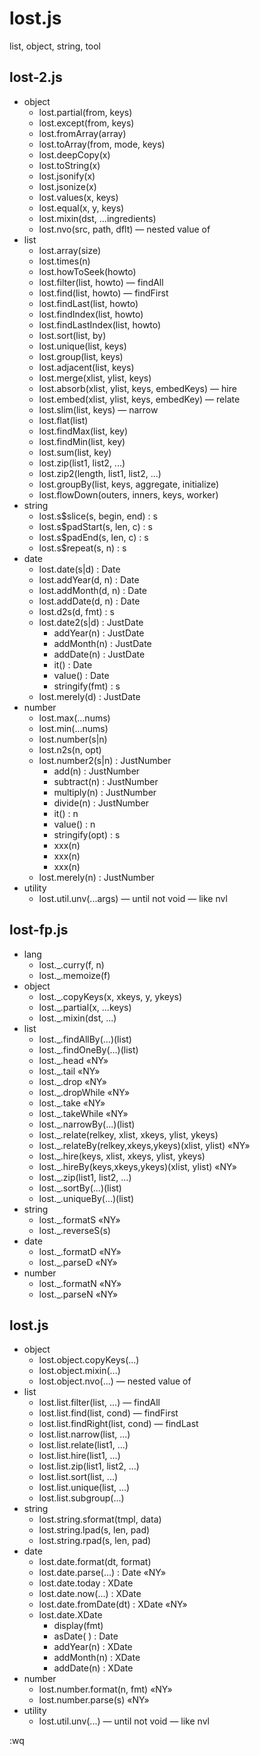 # lost.js

list, object, string, tool

## lost-2.js

- object
  - lost.partial(from, keys)
  - lost.except(from, keys)
  - lost.fromArray(array)
  - lost.toArray(from, mode, keys)
  - lost.deepCopy(x)
  - lost.toString(x)
  - lost.jsonify(x)
  - lost.jsonize(x)
  - lost.values(x, keys)
  - lost.equal(x, y, keys)
  - lost.mixin(dst, ...ingredients)
  - lost.nvo(src, path, dflt) — nested value of
- list
  - lost.array(size)
  - lost.times(n)
  - lost.howToSeek(howto)
  - lost.filter(list, howto) — findAll
  - lost.find(list, howto) — findFirst
  - lost.findLast(list, howto)
  - lost.findIndex(list, howto)
  - lost.findLastIndex(list, howto)
  - lost.sort(list, by)
  - lost.unique(list, keys)
  - lost.group(list, keys)
  - lost.adjacent(list, keys)
  - lost.merge(xlist, ylist, keys)
  - lost.absorb(xlist, ylist, keys, embedKeys) — hire
  - lost.embed(xlist, ylist, keys, embedKey) — relate
  - lost.slim(list, keys) — narrow
  - lost.flat(list)
  - lost.findMax(list, key)
  - lost.findMin(list, key)
  - lost.sum(list, key)
  - lost.zip(list1, list2, ...)
  - lost.zip2(length, list1, list2, ...)
  - lost.groupBy(list, keys, aggregate, initialize)
  - lost.flowDown(outers, inners, keys, worker)
- string
  - lost.s$slice(s, begin, end) : s
  - lost.s$padStart(s, len, c) : s
  - lost.s$padEnd(s, len, c) : s
  - lost.s$repeat(s, n) : s
- date
  - lost.date(s|d) : Date
  - lost.addYear(d, n) : Date
  - lost.addMonth(d, n) : Date
  - lost.addDate(d, n) : Date
  - lost.d2s(d, fmt) : s
  - lost.date2(s|d) : JustDate
    - addYear(n) : JustDate
    - addMonth(n) : JustDate
    - addDate(n) : JustDate
    - it() : Date
    - value() : Date
    - stringify(fmt) : s
  - lost.merely(d) : JustDate
- number
  - lost.max(...nums)
  - lost.min(...nums)
  - lost.number(s|n)
  - lost.n2s(n, opt)
  - lost.number2(s|n) : JustNumber
    - add(n) : JustNumber
    - subtract(n) : JustNumber
    - multiply(n) : JustNumber
    - divide(n) : JustNumber
    - it() : n
    - value() : n
    - stringify(opt) : s
    - xxx(n)
    - xxx(n)
    - xxx(n)
  - lost.merely(n) : JustNumber
- utility
  - lost.util.unv(...args) — until not void — like nvl

## lost-fp.js

- lang
  - lost._.curry(f, n)
  - lost._.memoize(f)
- object
  - lost._.copyKeys(x, xkeys, y, ykeys)
  - lost._.partial(x, ...keys)
  - lost._.mixin(dst, ...)
- list
  - lost._.findAllBy(...)(list)
  - lost._.findOneBy(...)(list)
  - lost._.head «NY»
  - lost._.tail «NY»
  - lost._.drop «NY»
  - lost._.dropWhile «NY»
  - lost._.take «NY»
  - lost._.takeWhile «NY»
  - lost._.narrowBy(...)(list)
  - lost._.relate(relkey, xlist, xkeys, ylist, ykeys)
  - lost._.relateBy(relkey,xkeys,ykeys)(xlist, ylist) «NY»
  - lost._.hire(keys, xlist, xkeys, ylist, ykeys)
  - lost._.hireBy(keys,xkeys,ykeys)(xlist, ylist) «NY»
  - lost._.zip(list1, list2, ...)
  - lost._.sortBy(...)(list)
  - lost._.uniqueBy(...)(list)
- string
  - lost._.formatS «NY»
  - lost._.reverseS(s)
- date
  - lost._.formatD «NY»
  - lost._.parseD «NY»
- number
  - lost._.formatN «NY»
  - lost._.parseN «NY»

## lost.js

- object
  - lost.object.copyKeys(...)
  - lost.object.mixin(...)
  - lost.object.nvo(...) — nested value of
- list
  - lost.list.filter(list, ...) — findAll
  - lost.list.find(list, cond) — findFirst
  - lost.list.findRight(list, cond) — findLast
  - lost.list.narrow(list, ...)
  - lost.list.relate(list1, ...)
  - lost.list.hire(list1, ...)
  - lost.list.zip(list1, list2, ...)
  - lost.list.sort(list, ...)
  - lost.list.unique(list, ...)
  - lost.list.subgroup(...)
- string
  - lost.string.sformat(tmpl, data)
  - lost.string.lpad(s, len, pad)
  - lost.string.rpad(s, len, pad)
- date
  - lost.date.format(dt, format)
  - lost.date.parse(...) : Date «NY»
  - lost.date.today : XDate
  - lost.date.now(...) : XDate
  - lost.date.fromDate(dt) : XDate «NY»
  - lost.date.XDate
    - display(fmt)
    - asDate( ) : Date
    - addYear(n) : XDate
    - addMonth(n) : XDate
    - addDate(n) : XDate
- number
  - lost.number.format(n, fmt) «NY»
  - lost.number.parse(s) «NY»
- utility
  - lost.util.unv(...) — until not void — like nvl

:wq

